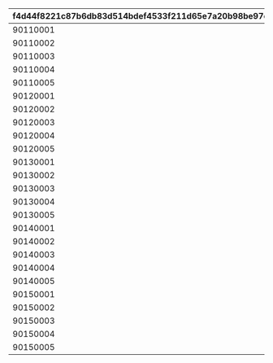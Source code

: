 |f4d44f8221c87b6db83d514bdef4533f211d65e7a20b98be97e066b471259aee|190df5b5d4e6f45df5a09fd8114d5fd827ccd869209d13b98380ddb56e5c578c|b23711bd94569f6910412503294af86c6eff4d93526ca6438b5d064cde095c75|3f0ba872d2416ac8131adc6f6801b24afbefe034d171ccb4f125fe4187fa9553|15cb8d7ff4ff16a4f5c69a11824a8abe5864b067bb9d3e6992f43e192725a57e|9737cb76d6d8c0b1c8c78f53c885395760f72f43c5be8c440313e6427d466d68|d0b9c27b3ae4cd3e36d778f8895ffcc962bf8982c688f8e4c60cab27c7149079|06adc3f354fd16e6839e3534f8ab5b73a9d992f93d98b83e47b11c77e75e0c04|224fd2e618f1ef086a677c466883eaf6b839d3e0ad84ee6e7b88089a0501568b|fc998f58a8773ec03c88c7c6c38bf7b2f33534f7e7128a597cd935c10673eb3d|ce6d42b08d8fa6e5802f1a3a4bd038c0bee42220c4ac0c31c6618c2e9921d00d|9c532bca135ee9d4a36c70fc66bc5927396a49e0c7392db5403b496d982368c3|8a376f8cec0c8b944fee65963a9649780223a6751565576be3dd626d4246076e|1f3445497f2c597d089702146e3fff0d0a3636f323f351f52b4112965ae38ae8|10d1624bd70784a7f91596c1b93f67b24e814a0a1478bc63f971866783b3f695|
| --- | --- | --- | --- | --- | --- | --- | --- | --- | --- | --- | --- | --- | --- | --- |
|90110001|1|1|EASY|100113|0|1|0|0|90|100113|701000101|bgm_M57|bgm_M57|110001|
|90110002|1|2|NORMAL|100113|0|1|0|0|90|100113|701000102|bgm_M57|bgm_M57|110001|
|90110003|1|3|HARD|100113|0|1|0|0|90|100113|701000103|bgm_M57|bgm_M57|110001|
|90110004|1|4|VERY HARD|100113|0|1|0|0|90|100113|701000104|bgm_M57|bgm_M57|110001|
|90110005|1|5|EXTREME|100113|0|1|0|0|90|100113|701000105|bgm_M57|bgm_M57|110001|
|90120001|2|1|EASY|103013|0|1|0|0|90|103013|701000201|bgm_M169|bgm_M169|120001|
|90120002|2|2|NORMAL|103013|0|1|0|0|90|103013|701000202|bgm_M169|bgm_M169|120001|
|90120003|2|3|HARD|103013|0|1|0|0|90|103013|701000203|bgm_M169|bgm_M169|120001|
|90120004|2|4|VERY HARD|103013|0|1|0|0|90|103013|701000204|bgm_M169|bgm_M169|120001|
|90120005|2|5|EXTREME|103013|0|1|0|0|90|103013|701000205|bgm_M169|bgm_M169|120001|
|90130001|3|1|EASY|100113|0|1|0|0|90|100113|701000301|bgm_M64|bgm_M64|130001|
|90130002|3|2|NORMAL|100113|0|1|0|0|90|100113|701000302|bgm_M64|bgm_M64|130001|
|90130003|3|3|HARD|100113|0|1|0|0|90|100113|701000303|bgm_M64|bgm_M64|130001|
|90130004|3|4|VERY HARD|100113|0|1|0|0|90|100113|701000304|bgm_M64|bgm_M64|130001|
|90130005|3|5|EXTREME|100113|0|1|0|0|90|100113|701000305|bgm_M64|bgm_M64|130001|
|90140001|4|1|EASY|100113|0|1|0|0|90|100113|701000401|bgm_M07|bgm_M07|140001|
|90140002|4|2|NORMAL|100113|0|1|0|0|90|100113|701000402|bgm_M07|bgm_M07|140001|
|90140003|4|3|HARD|100113|0|1|0|0|90|100113|701000403|bgm_M07|bgm_M07|140001|
|90140004|4|4|VERY HARD|100113|0|1|0|0|90|100113|701000404|bgm_M07|bgm_M07|140001|
|90140005|4|5|EXTREME|100113|0|1|0|0|90|100113|701000405|bgm_M07|bgm_M07|140001|
|90150001|5|1|EASY|103013|0|1|0|0|90|103013|701000501|bgm_M170|bgm_M170|150001|
|90150002|5|2|NORMAL|103013|0|1|0|0|90|103013|701000502|bgm_M170|bgm_M170|150001|
|90150003|5|3|HARD|103013|0|1|0|0|90|103013|701000503|bgm_M170|bgm_M170|150001|
|90150004|5|4|VERY HARD|103013|0|1|0|0|90|103013|701000504|bgm_M170|bgm_M170|150001|
|90150005|5|5|EXTREME|103013|0|1|0|0|90|103013|701000505|bgm_M170|bgm_M170|150001|